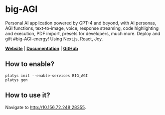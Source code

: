 # big-AGI

Personal AI application powered by GPT-4 and beyond, with AI personas, AGI functions, text-to-image, voice, response streaming, code highlighting and execution, PDF import, presets for developers, much more. Deploy and gift #big-AGI-energy! Using Next.js, React, Joy. 

**[Website](https://big-agi.com/)** | **[Documentation](https://big-agi.com/docs)** | **[GitHub](https://github.com/enricoros/big-AGI)**

## How to enable?

```
platys init --enable-services BIG_AGI
platys gen
```

## How to use it?

Navigate to <http://10.156.72.248:28355>.
